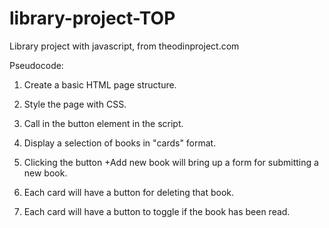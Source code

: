 # library-project-TOP

Library project with javascript, from theodinproject.com

Pseudocode:

1. Create a basic HTML page structure.

2. Style the page with CSS.

3. Call in the button element in the script.

4. Display a selection of books in "cards" format.

5. Clicking the button +Add new book will bring up a form for submitting a new book.

6. Each card will have a button for deleting that book.

7. Each card will have a button to toggle if the book has been read.
